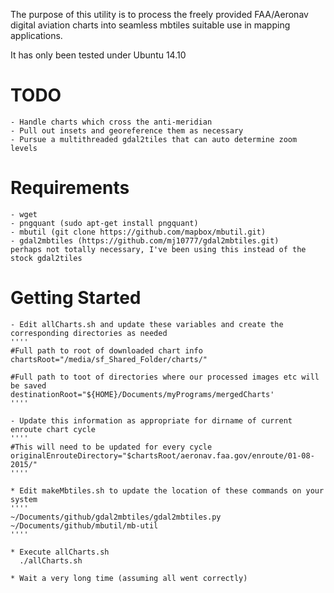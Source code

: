 The purpose of this utility is to process the freely provided FAA/Aeronav digital aviation charts 
into seamless mbtiles suitable use in mapping applications.

It has only been tested under Ubuntu 14.10

# TODO
    - Handle charts which cross the anti-meridian
    - Pull out insets and georeference them as necessary
    - Pursue a multithreaded gdal2tiles that can auto determine zoom levels

# Requirements
    - wget
    - pngquant (sudo apt-get install pngquant)
    - mbutil (git clone https://github.com/mapbox/mbutil.git)
    - gdal2mbtiles (https://github.com/mj10777/gdal2mbtiles.git)
	perhaps not totally necessary, I've been using this instead of the stock gdal2tiles

# Getting Started
    - Edit allCharts.sh and update these variables and create the corresponding directories as needed
	''''
	#Full path to root of downloaded chart info
	chartsRoot="/media/sf_Shared_Folder/charts/"
	
	#Full path to toot of directories where our processed images etc will be saved
	destinationRoot="${HOME}/Documents/myPrograms/mergedCharts'
	''''
      
    - Update this information as appropriate for dirname of current enroute chart cycle
	''''
	#This will need to be updated for every cycle
	originalEnrouteDirectory="$chartsRoot/aeronav.faa.gov/enroute/01-08-2015/"
	''''
      
    * Edit makeMbtiles.sh to update the location of these commands on your system
	''''
	~/Documents/github/gdal2mbtiles/gdal2mbtiles.py 
	~/Documents/github/mbutil/mb-util
	''''
      
    * Execute allCharts.sh
      ./allCharts.sh
      
    * Wait a very long time (assuming all went correctly)
  